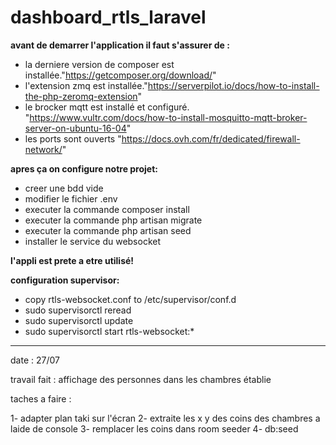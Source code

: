 # dashboard_rtls_laravel

__avant de demarrer l'application il faut s'assurer de :__

* la derniere version de composer est installée."https://getcomposer.org/download/"
* l'extension zmq est installée."https://serverpilot.io/docs/how-to-install-the-php-zeromq-extension"
* le brocker mqtt est installé et configuré. "https://www.vultr.com/docs/how-to-install-mosquitto-mqtt-broker-server-on-ubuntu-16-04"
* les ports sont ouverts "https://docs.ovh.com/fr/dedicated/firewall-network/"

__apres ça on configure notre projet:__

* creer une bdd vide
* modifier le fichier .env
* executer la commande composer install
* executer la commande php artisan migrate
* executer la commande php artisan seed
* installer le service du websocket

__l'appli est prete a etre utilisé!__



__configuration supervisor:__
* copy rtls-websocket.conf to /etc/supervisor/conf.d
* sudo supervisorctl reread
* sudo supervisorctl update
* sudo supervisorctl start rtls-websocket:*


----------------------------------------------------------

date : 27/07

travail fait : affichage des personnes dans les chambres établie

taches a faire : 

1- adapter plan taki sur l'écran
2- extraite les x y des coins des chambres a laide de console
3- remplacer les coins dans room seeder
4- db:seed
